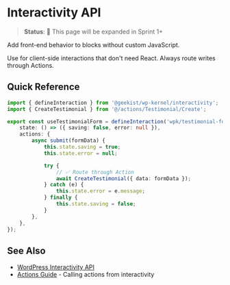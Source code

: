 # Interactivity API

> **Status**: 🚧 This page will be expanded in Sprint 1+

Add front-end behavior to blocks without custom JavaScript.

Use for client-side interactions that don't need React. Always route writes through Actions.

## Quick Reference

```typescript
import { defineInteraction } from '@geekist/wp-kernel/interactivity';
import { CreateTestimonial } from '@/actions/Testimonial/Create';

export const useTestimonialForm = defineInteraction('wpk/testimonial-form', {
	state: () => ({ saving: false, error: null }),
	actions: {
		async submit(formData) {
			this.state.saving = true;
			this.state.error = null;

			try {
				// ✅ Route through Action
				await CreateTestimonial({ data: formData });
			} catch (e) {
				this.state.error = e.message;
			} finally {
				this.state.saving = false;
			}
		},
	},
});
```

## See Also

- [WordPress Interactivity API](https://developer.wordpress.org/block-editor/reference-guides/interactivity-api/)
- [Actions Guide](/guide/actions) - Calling actions from interactivity
